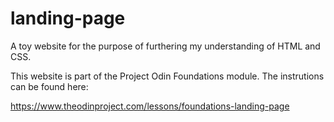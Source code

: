 # landing-page
A toy website for the purpose of furthering my understanding of HTML and CSS.

This website is part of the Project Odin Foundations module. The instrutions can be found here:

https://www.theodinproject.com/lessons/foundations-landing-page
